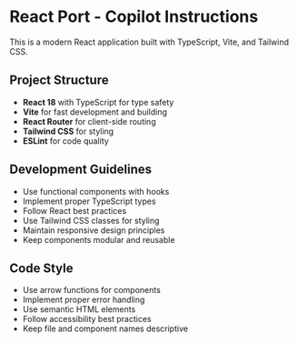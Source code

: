 <!-- Use this file to provide workspace-specific custom instructions to Copilot. For more details, visit https://code.visualstudio.com/docs/copilot/copilot-customization#_use-a-githubcopilotinstructionsmd-file -->

# React Port - Copilot Instructions

This is a modern React application built with TypeScript, Vite, and Tailwind CSS.

## Project Structure
- **React 18** with TypeScript for type safety
- **Vite** for fast development and building
- **React Router** for client-side routing
- **Tailwind CSS** for styling
- **ESLint** for code quality

## Development Guidelines
- Use functional components with hooks
- Implement proper TypeScript types
- Follow React best practices
- Use Tailwind CSS classes for styling
- Maintain responsive design principles
- Keep components modular and reusable

## Code Style
- Use arrow functions for components
- Implement proper error handling
- Use semantic HTML elements
- Follow accessibility best practices
- Keep file and component names descriptive
